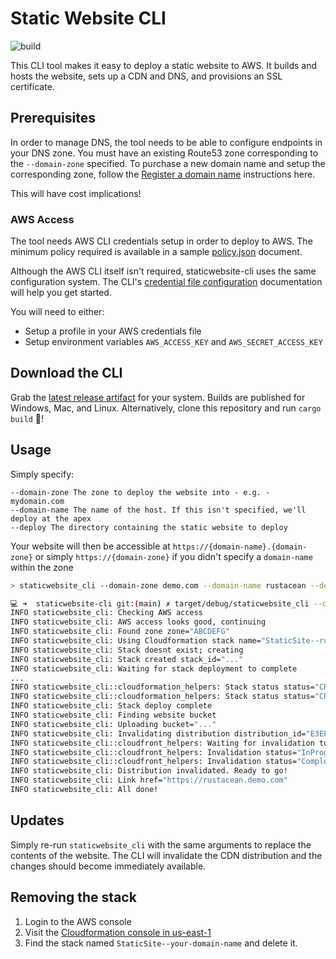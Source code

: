 # Static Website CLI
![build](https://github.com/awslabs/staticwebsite-cli/actions/workflows/build.yaml/badge.svg?branch=main)

This CLI tool makes it easy to deploy a static website to AWS. It builds and hosts the website, sets up a CDN and DNS,
and provisions an SSL certificate.

## Prerequisites

In order to manage DNS, the tool needs to be able to configure endpoints in your DNS zone. You must have an existing
Route53 zone corresponding to the `--domain-zone` specified. To purchase a new domain name and setup the corresponding
zone, follow the [Register a domain name](https://aws.amazon.com/getting-started/hands-on/get-a-domain/) instructions here.

This will have cost implications!

### AWS Access
The tool needs AWS CLI credentials setup in order to deploy to AWS. The minimum policy required is available in a
sample [policy.json](policy.json) document. 

Although the AWS CLI itself isn't required, staticwebsite-cli uses the same configuration system. The CLI's 
[credential file configuration](https://docs.aws.amazon.com/cli/latest/userguide/cli-configure-files.html)
documentation will help you get started.

You will need to either:

* Setup a profile in your AWS credentials file
* Setup environment variables `AWS_ACCESS_KEY` and `AWS_SECRET_ACCESS_KEY` 

## Download the CLI
Grab the [latest release artifact](https://github.com/awslabs/staticwebsite-cli/releases/latest) for your system. Builds are published for Windows, Mac, and Linux. Alternatively, clone this repository and run `cargo build` 🙂!

## Usage
Simply specify:
```
--domain-zone The zone to deploy the website into - e.g. - mydomain.com
--domain-name The name of the host. If this isn't specified, we'll deploy at the apex
--deploy The directory containing the static website to deploy
```
Your website will then be accessible at `https://{domain-name}.{domain-zone}` or simply `https://{domain-zone}` if you 
didn't specify a `domain-name` within the zone

```bash
> staticwebsite_cli --domain-zone demo.com --domain-name rustacean --deploy sample

💻 ➜  staticwebsite-cli git:(main) ✗ target/debug/staticwebsite_cli --domain-zone demo.com --domain-name rustacean --deploy test
INFO staticwebsite_cli: Checking AWS access
INFO staticwebsite_cli: AWS access looks good, continuing
INFO staticwebsite_cli: Found zone zone="ABCDEFG"
INFO staticwebsite_cli: Using Cloudformation stack name="StaticSite--rustacean-demo-com"
INFO staticwebsite_cli: Stack doesnt exist; creating
INFO staticwebsite_cli: Stack created stack_id="..."
INFO staticwebsite_cli: Waiting for stack deployment to complete
...
INFO staticwebsite_cli::cloudformation_helpers: Stack status status="CREATE_IN_PROGRESS"
INFO staticwebsite_cli::cloudformation_helpers: Stack status status="CREATE_COMPLETE"
INFO staticwebsite_cli: Stack deploy complete
INFO staticwebsite_cli: Finding website bucket
INFO staticwebsite_cli: Uploading bucket="..."
INFO staticwebsite_cli: Invalidating distribution distribution_id="E3EF9EZ9CV2KGJ"
INFO staticwebsite_cli::cloudfront_helpers: Waiting for invalidation to complete
INFO staticwebsite_cli::cloudfront_helpers: Invalidation status="InProgress"
INFO staticwebsite_cli::cloudfront_helpers: Invalidation status="Completed"
INFO staticwebsite_cli: Distribution invalidated. Ready to go!
INFO staticwebsite_cli: Link href="https://rustacean.demo.com"
INFO staticwebsite_cli: All done!
```

## Updates
Simply re-run `staticwebsite_cli` with the same arguments to replace the contents of the website. The CLI will invalidate
the CDN distribution and the changes should become immediately available.

## Removing the stack

1. Login to the AWS console
1. Visit the [Cloudformation console in us-east-1](https://us-east-1.console.aws.amazon.com/cloudformation/home?region=us-east-1#/stacks)
1. Find the stack named `StaticSite--your-domain-name` and delete it.
